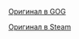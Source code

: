 [Оригинал в GOG](https://www.gog.com/game/real_myst_masterpiece_edition)

[Оригинал в Steam](https://store.steampowered.com/app/244430/realMyst_Masterpiece_Edition/)